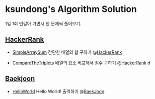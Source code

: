 # ksundong's Algorithm Solution

1일 1회 번갈아 가면서 한 문제씩 풀어보기.

## [HackerRank](/HackerRank)

- [SimpleArraySum](/HackerRank/src/simpleArraySum) 간단한 배열의 합 구하기 @[HackerRank](https://www.hackerrank.com/challenges/simple-array-sum/problem)

- [CompareTheTriplets](/HackerRank/src/compareTheTriplets) 배열의 요소 비교해서 점수 구하기 @[HackerRank](https://www.hackerrank.com/challenges/compare-the-triplets/problem)
d
## [Baekjoon](/BaekJoon)

- [HelloWorld](/BaekJoon/src/helloWorld) Hello World! 출력하기 @[BaekJoon](https://www.acmicpc.net/problem/2557)